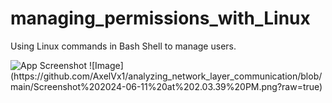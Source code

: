 # managing_permissions_with_Linux
Using Linux commands in Bash Shell to manage users.

<img src="" alt="App Screenshot" width="600">
![Image](https://github.com/AxelVx1/analyzing_network_layer_communication/blob/main/Screenshot%202024-06-11%20at%202.03.39%20PM.png?raw=true)
